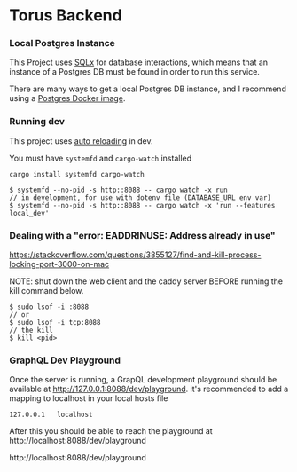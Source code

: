 # Torus Backend

### Local Postgres Instance

This Project uses [SQLx](https://github.com/launchbadge/sqlx) for database interactions, which means that an instance of a Postgres DB must be found in order to run this service.

There are many ways to get a local Postgres DB instance, and I recommend using a [Postgres Docker image](https://hub.docker.com/_/postgres). 

### Running dev

This project uses [auto reloading](https://actix.rs/docs/autoreload/) in dev.

You must have `systemfd` and `cargo-watch` installed

```
cargo install systemfd cargo-watch
```

```
$ systemfd --no-pid -s http::8088 -- cargo watch -x run
// in development, for use with dotenv file (DATABASE_URL env var)
$ systemfd --no-pid -s http::8088 -- cargo watch -x 'run --features local_dev'
```

### Dealing with a "error: EADDRINUSE: Address already in use"

https://stackoverflow.com/questions/3855127/find-and-kill-process-locking-port-3000-on-mac

NOTE: shut down the web client and the caddy server BEFORE running the kill command below.

```
$ sudo lsof -i :8088
// or
$ sudo lsof -i tcp:8088
// the kill
$ kill <pid>
```

### GraphQL Dev Playground

Once the server is running, a GrapQL development playground should be available at http://127.0.0.1:8088/dev/playground. it's recommended to add a mapping to localhost in your local hosts file

```
127.0.0.1	localhost
```

After this you should be able to reach the playground at http://localhost:8088/dev/playground

http://localhost:8088/dev/playground